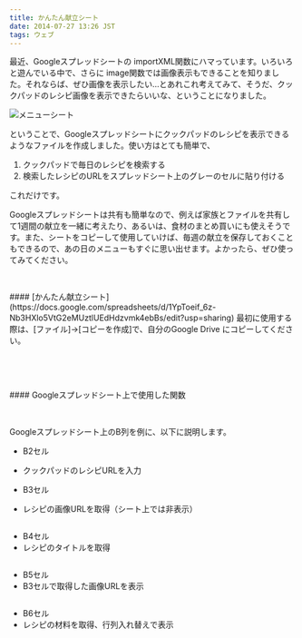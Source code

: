```yaml
---
title: かんたん献立シート
date: 2014-07-27 13:26 JST
tags: ウェブ
---
```



最近、Googleスプレッドシートの importXML関数にハマっています。いろいろと遊んでいる中で、さらに image関数では画像表示もできることを知りました。それならば、ぜひ画像を表示したい…とあれこれ考えてみて、そうだ、クックパッドのレシピ画像を表示できたらいいな、ということになりました。  
  
  

![メニューシート](http://shirayuca.github.io/blog/2014/07/27/recipe/menusheet.png)


ということで、Googleスプレッドシートにクックパッドのレシピを表示できるようなファイルを作成しました。使い方はとても簡単で、

1. クックパッドで毎日のレシピを検索する
2. 検索したレシピのURLをスプレッドシート上のグレーのセルに貼り付ける

これだけです。

Googleスプレッドシートは共有も簡単なので、例えば家族とファイルを共有して1週間の献立を一緒に考えたり、あるいは、食材のまとめ買いにも使えそうです。また、シートをコピーして使用していけば、毎週の献立を保存しておくこともできるので、あの日のメニューもすぐに思い出せます。よかったら、ぜひ使ってみてください。  

<p><br /></p>
#### [かんたん献立シート](https://docs.google.com/spreadsheets/d/1YpToeif_6z-Nb3HXlo5VtG2eMUztlUEdHdzvmk4ebBs/edit?usp=sharing)
最初に使用する際は、[ファイル]→[コピーを作成]で、自分のGoogle Drive にコピーしてください。  
<p><br /></p>


<p><br /></p>
#### Googleスプレッドシート上で使用した関数
<p><br /></p>

Googleスプレッドシート上のB列を例に、以下に説明します。

- B2セル
 - クックパッドのレシピURLを入力

- B3セル
 - レシピの画像URLを取得（シート上では非表示）
```=importxml(B2,"//img[@class='analytics_tracking photo large_photo_clickable']/@src")
```

- B4セル
 - レシピのタイトルを取得
```=importxml(B2,"//h1")
```

- B5セル
 - B3セルで取得した画像URLを表示
```=image(B3,4,150,150)
```

- B6セル
 - レシピの材料を取得、行列入れ替えで表示
```=TRANSPOSE(importxml(B2,"//*[@id='ingredients_list']"))
```
<p><br /></p>